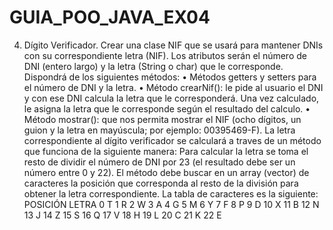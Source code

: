 # GUIA_POO_JAVA_EX04
4. Dígito Verificador. Crear una clase NIF que se usará para mantener DNIs con su 
correspondiente letra (NIF). Los atributos serán el número de DNI (entero largo) y la letra 
(String o char) que le corresponde. Dispondrá de los siguientes métodos: 
• Métodos getters y setters para el número de DNI y la letra.
• Método crearNif(): le pide al usuario el DNI y con ese DNI calcula la letra que le 
corresponderá. Una vez calculado, le asigna la letra que le corresponde según el 
resultado del calculo. 
• Método mostrar(): que nos permita mostrar el NIF (ocho dígitos, un guion y la letra en 
mayúscula; por ejemplo: 00395469-F).
La letra correspondiente al dígito verificador se calculará a traves de un método que 
funciona de la siguiente manera: Para calcular la letra se toma el resto de dividir el número 
de DNI por 23 (el resultado debe ser un número entre 0 y 22). El método debe buscar en 
un array (vector) de caracteres la posición que corresponda al resto de la división para 
obtener la letra correspondiente. La tabla de caracteres es la siguiente:
POSICIÓN LETRA
0 T
1 R
2 W
3 A
4 G
5 M
6 Y
7 F
8 P
9 D
10 X
11 B
12 N
13 J
14 Z
15 S
16 Q
17 V
18 H
19 L
20 C
21 K
22 E
